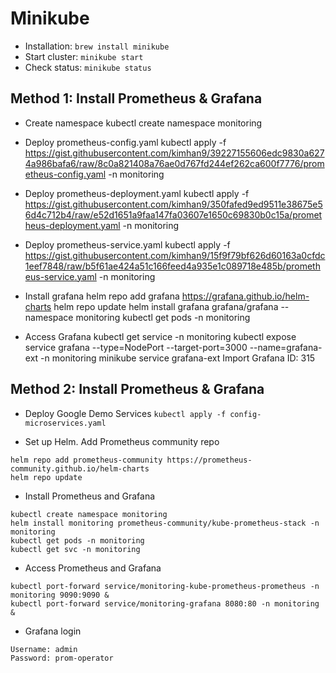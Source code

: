 # Minikube

- Installation: `brew install minikube`
- Start cluster: `minikube start`
- Check status: `minikube status`

## Method 1: Install Prometheus & Grafana

- Create namespace
kubectl create namespace monitoring

- Deploy prometheus-config.yaml
kubectl apply -f https://gist.githubusercontent.com/kimhan9/39227155606edc9830a6274a986bafa6/raw/8c0a821408a76ae0d767fd244ef262ca600f7776/prometheus-config.yaml -n monitoring

- Deploy prometheus-deployment.yaml
kubectl apply -f https://gist.githubusercontent.com/kimhan9/350fafed9ed9511e38675e56d4c712b4/raw/e52d1651a9faa147fa03607e1650c69830b0c15a/prometheus-deployment.yaml -n monitoring

- Deploy prometheus-service.yaml
kubectl apply -f https://gist.githubusercontent.com/kimhan9/15f9f79bf626d60163a0cfdc1eef7848/raw/b5f61ae424a51c166feed4a935e1c089718e485b/prometheus-service.yaml -n monitoring

- Install grafana
helm repo add grafana https://grafana.github.io/helm-charts
helm repo update
helm install grafana grafana/grafana --namespace monitoring
kubectl get pods -n monitoring

- Access Grafana
kubectl get service -n monitoring
kubectl expose service grafana --type=NodePort --target-port=3000 --name=grafana-ext -n monitoring
minikube service grafana-ext
Import Grafana ID: 315

## Method 2: Install Prometheus & Grafana

- Deploy Google Demo Services
`kubectl apply -f config-microservices.yaml`

- Set up Helm. Add Prometheus community repo
```
helm repo add prometheus-community https://prometheus-community.github.io/helm-charts
helm repo update
```

- Install Prometheus and Grafana
```
kubectl create namespace monitoring
helm install monitoring prometheus-community/kube-prometheus-stack -n monitoring
kubectl get pods -n monitoring
kubectl get svc -n monitoring
```

- Access Prometheus and Grafana
```
kubectl port-forward service/monitoring-kube-prometheus-prometheus -n monitoring 9090:9090 &
kubectl port-forward service/monitoring-grafana 8080:80 -n monitoring &
```

- Grafana login
```
Username: admin
Password: prom-operator
```